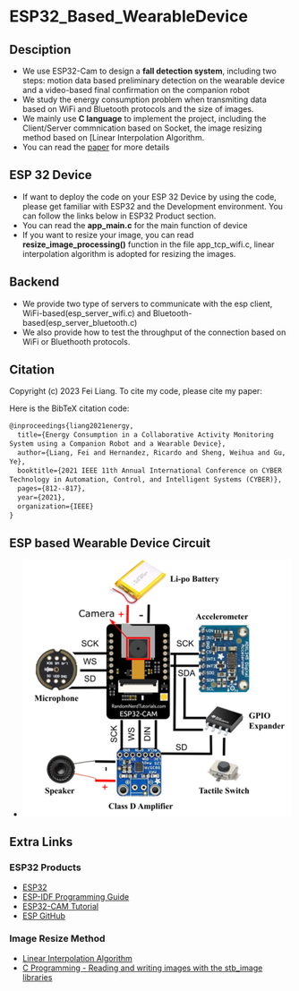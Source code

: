 # ESP32_Based_WearableDevice
## Desciption
- We use ESP32-Cam to design a **fall detection system**, including two steps: motion data based preliminary detection on the wearable device and a video-based final confirmation on the companion robot
- We study the energy consumption problem when transmiting data based on WiFi and Bluetooth protocols and the size of images.
- We mainly use **C language** to implement the project, including the Client/Server commnication based on Socket, the image resizing method based on [Linear Interpolation Algorithm.
- You can read the [paper](https://ieeexplore.ieee.org/stamp/stamp.jsp?tp=&arnumber=9588164) for more details 
  
## ESP 32 Device
- If want to deploy the code on your ESP 32 Device by using the code, please get familiar with ESP32 and the Development environment. You can follow the links below in ESP32 Product section.
- You can read the **app_main.c** for the main function of device
- If you want to resize your image, you can read **resize_image_processing()** function in the file app_tcp_wifi.c, linear interpolation algorithm is adopted for resizing the images.

## Backend
- We provide two type of servers to communicate with the esp client, WiFi-based(esp_server_wifi.c) and Bluetooth-based(esp_server_bluetooth.c)
- We also provide how to test the throughput of the connection based on WiFi or Bluethooth protocols.


## Citation

Copyright (c) 2023 Fei Liang. To cite my code, please cite my paper:

Here is the BibTeX citation code: 
```
@inproceedings{liang2021energy,
  title={Energy Consumption in a Collaborative Activity Monitoring System using a Companion Robot and a Wearable Device},
  author={Liang, Fei and Hernandez, Ricardo and Sheng, Weihua and Gu, Ye},
  booktitle={2021 IEEE 11th Annual International Conference on CYBER Technology in Automation, Control, and Intelligent Systems (CYBER)},
  pages={812--817},
  year={2021},
  organization={IEEE}
}
```

## ESP based Wearable Device Circuit
- ![Circuit](https://github.com/RoboticsAndCloud/ESP32_Based_WearableDevice/blob/main/ESP32_Device_Code/esp_circuit.png)

## Extra Links

### ESP32 Products
- [ESP32](https://www.espressif.com/en/products/socs/esp32)
- [ESP-IDF Programming Guide](https://docs.espressif.com/projects/esp-idf/en/release-v4.0/get-started/index.html)
- [ESP32-CAM Tutorial](https://lastminuteengineers.com/getting-started-with-esp32-cam/)
- [ESP GitHub](https://github.com/espressif)

### Image Resize Method
- [Linear Interpolation Algorithm ](https://www.sciencedirect.com/topics/engineering/bilinear-interpolation)
- [C Programming - Reading and writing images with the stb_image libraries](https://solarianprogrammer.com/2019/06/10/c-programming-reading-writing-images-stb_image-libraries/)
